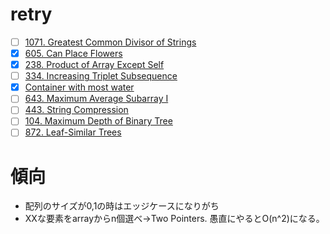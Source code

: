 # retry
- [ ] [1071. Greatest Common Divisor of Strings](https://leetcode.com/problems/greatest-common-divisor-of-strings/description/?envType=study-plan-v2&envId=leetcode-75)
- [x] [605. Can Place Flowers](https://leetcode.com/problems/can-place-flowers/description/?envType=study-plan-v2&envId=leetcode-75)
- [x] [238. Product of Array Except Self](https://leetcode.com/problems/product-of-array-except-self/description/?envType=study-plan-v2&envId=leetcode-75)
- [ ] [334. Increasing Triplet Subsequence](https://leetcode.com/problems/increasing-triplet-subsequence/description/?envType=study-plan-v2&envId=leetcode-75)
- [x] [Container with most water](https://leetcode.com/problems/container-with-most-water/description/)
- [ ] [643. Maximum Average Subarray I](https://leetcode.com/problems/maximum-average-subarray-i/description/?source=submission-noac)
- [ ] [443. String Compression](https://leetcode.com/problems/string-compression/description/?envType=study-plan-v2&envId=leetcode-75)
- [ ] [104. Maximum Depth of Binary Tree](https://leetcode.com/problems/maximum-depth-of-binary-tree/description/?envType=study-plan-v2&envId=leetcode-75)
- [ ] [872. Leaf-Similar Trees](https://leetcode.com/problems/leaf-similar-trees/description/?envType=study-plan-v2&envId=leetcode-75)

# 傾向
- 配列のサイズが0,1の時はエッジケースになりがち
- XXな要素をarrayからn個選べ→Two Pointers. 愚直にやるとO(n^2)になる。